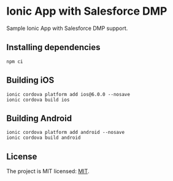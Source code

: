 # Ionic App with Salesforce DMP

Sample Ionic App with Salesforce DMP support.

## Installing dependencies

```
npm ci
```

## Building iOS

```
ionic cordova platform add ios@6.0.0 --nosave
ionic cordova build ios
```

## Building Android

```
ionic cordova platform add android --nosave
ionic cordova build android
```

## License

The project is MIT licensed: [MIT](https://opensource.org/licenses/MIT).